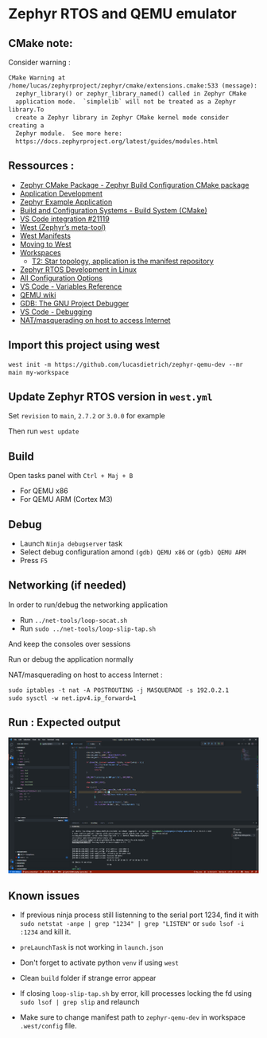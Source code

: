 # Zephyr RTOS and QEMU emulator

## CMake note:

Consider warning :

```
CMake Warning at /home/lucas/zephyrproject/zephyr/cmake/extensions.cmake:533 (message):
  zephyr_library() or zephyr_library_named() called in Zephyr CMake
  application mode.  `simplelib` will not be treated as a Zephyr library.To
  create a Zephyr library in Zephyr CMake kernel mode consider creating a
  Zephyr module.  See more here:
  https://docs.zephyrproject.org/latest/guides/modules.html
```

## Ressources :

- [Zephyr CMake Package - Zephyr Build Configuration CMake package](https://docs.zephyrproject.org/latest/guides/zephyr_cmake_package.html#cmake-build-config-package)
- [Application Development](https://docs.zephyrproject.org/latest/application/index.html)
- [Zephyr Example Application](https://github.com/zephyrproject-rtos/example-application)
- [Build and Configuration Systems - Build System (CMake)](https://docs.zephyrproject.org/latest/guides/build/index.html#cmake-details)
- [VS Code integration #21119](https://github.com/zephyrproject-rtos/zephyr/issues/21119)
- [West (Zephyr’s meta-tool)](https://docs.zephyrproject.org/latest/guides/west/index.html)
- [West Manifests](https://docs.zephyrproject.org/latest/guides/west/manifest.html)
- [Moving to West](https://docs.zephyrproject.org/latest/guides/west/moving-to-west.html)
- [Workspaces](https://docs.zephyrproject.org/latest/guides/west/workspaces.html)
  - [T2: Star topology, application is the manifest repository](https://docs.zephyrproject.org/latest/guides/west/workspaces.html#west-t2)
- [Zephyr RTOS Development in Linux](https://github.com/bus710/zephyr-rtos-development-in-linux)
- [All Configuration Options](https://docs.zephyrproject.org/2.6.0/reference/kconfig/index-all.html)
- [VS Code - Variables Reference](https://code.visualstudio.com/docs/editor/variables-reference)
- [QEMU wiki](https://wiki.qemu.org/Main_Page)
- [GDB: The GNU Project Debugger](https://www.sourceware.org/gdb/)
- [VS Code - Debugging](https://code.visualstudio.com/docs/editor/debugging)
- [NAT/masquerading on host to access Internet](https://docs.zephyrproject.org/latest/guides/networking/qemu_setup.html#id11)

## Import this project using west

```
west init -m https://github.com/lucasdietrich/zephyr-qemu-dev --mr main my-workspace
```

## Update Zephyr RTOS version in `west.yml`

Set `revision` to `main`, `2.7.2` or `3.0.0` for example

Then run `west update`

## Build

Open tasks panel with `Ctrl + Maj + B`
- For QEMU x86
- For QEMU ARM (Cortex M3)


## Debug

- Launch `Ninja debugserver` task
- Select debug configuration amond `(gdb) QEMU x86` or `(gdb) QEMU ARM`
- Press `F5`

## Networking (if needed)

In order to run/debug the networking application

- Run `../net-tools/loop-socat.sh`
- Run `sudo ../net-tools/loop-slip-tap.sh`

And keep the consoles over sessions

Run or debug the application normally

NAT/masquerading on host to access Internet :

```
sudo iptables -t nat -A POSTROUTING -j MASQUERADE -s 192.0.2.1
sudo sysctl -w net.ipv4.ip_forward=1
```

## Run : Expected output

![zephyr_qemu_networking_debug.png](./pics/zephyr_qemu_networking_debug.png)

## Known issues

- If previous ninja process still listenning to the serial port 1234, find it with `sudo netstat -anpe | grep "1234" | grep "LISTEN"` or `sudo lsof -i :1234` and kill it.

- `preLaunchTask` is not working in `launch.json`

- Don't forget to activate python `venv` if using `west`

- Clean `build` folder if strange error appear

- If closing `loop-slip-tap.sh` by error, kill processes locking the fd using `sudo lsof | grep slip` and relaunch

- Make sure to change manifest path to `zephyr-qemu-dev` in workspace `.west/config` file.
